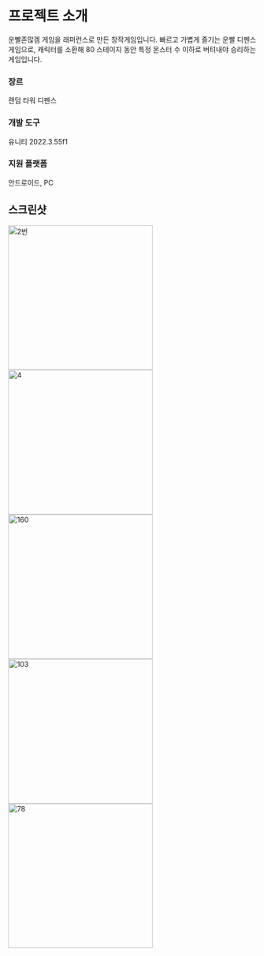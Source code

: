 # 프로젝트 소개
운빨존많겜 게임을 래퍼런스로 만든 창작게임입니다.
빠르고 가볍게 즐기는 운빨 디펜스 게임으로, 캐릭터를 소환해 80 스테이지 동안 특정 몬스터 수 이하로 버텨내야 승리하는 게임입니다.

### 장르
랜덤 타워 디펜스

### 개발 도구
유니티 2022.3.55f1
### 지원 플랫폼
안드로이드, PC
## 스크린샷
<img width="293" alt="2번" src="https://github.com/user-attachments/assets/c955fc38-f4c8-42f3-999a-5c0476375d5c" />
<img width="293" alt="4" src="https://github.com/user-attachments/assets/bbee4967-5a0d-491a-bbb2-da803a468bd5" />
<img width="293" alt="160" src="https://github.com/user-attachments/assets/b8a0f9a9-c839-477b-b4df-80007f1485b0" />
<img width="293" alt="103" src="https://github.com/user-attachments/assets/49d2b50a-705c-40d1-a760-2fc557d1e939" />
<img width="293" alt="78" src="https://github.com/user-attachments/assets/ff5c4e4f-f478-48c2-944f-6b6cdcb6e807" />
